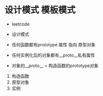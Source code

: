 # 设计模式 模板模式
- leetcode
- 设计模式

- 任何函数都有prototype 属性 指向 原型对象

- 任何实例化后的对象都有__proto__私有属性
- 对象的__proto__ = 构造函数的prototype对象
1. 构造函数
2. 原型对象
3. 实例
